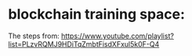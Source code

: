 # blockchain training space:

The steps from: https://www.youtube.com/playlist?list=PLzvRQMJ9HDiTqZmbtFisdXFxul5k0F-Q4
